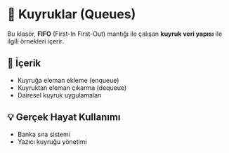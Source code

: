 
# 🧾 Kuyruklar (Queues)

Bu klasör, **FIFO** (First-In First-Out) mantığı ile çalışan **kuyruk veri yapısı** ile ilgili örnekleri içerir.

## 🔹 İçerik
- Kuyruğa eleman ekleme (enqueue)
- Kuyruktan eleman çıkarma (dequeue)
- Dairesel kuyruk uygulamaları

## 💡 Gerçek Hayat Kullanımı
- Banka sıra sistemi
- Yazıcı kuyruğu yönetimi
